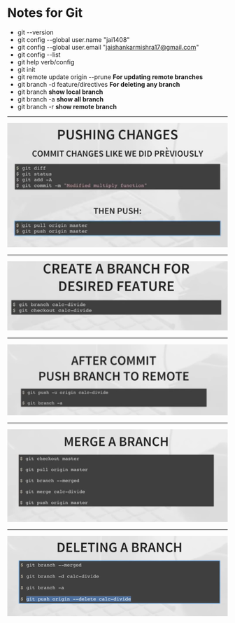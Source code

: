 # Notes for Git

* git --version
* git config --global user.name "jai1408"
* git config --global user.email "jaishankarmishra17@gmail.com"
* git config --list
* git help verb/config
* git init
* git remote update origin --prune **For updating remote branches**
* git branch -d feature/directives **For deleting any branch**
* git branch **show local branch**
* git branch -a **show all branch**
* git branch -r **show remote branch**


***
![Git commit & push](Capture1.PNG)

***
![Git create new feature branch](Capture2.PNG)

***
![Git push new branch to remote](Capture3.PNG)

***
![Git merge to master](Capture4.PNG)

***
![Git delete new feature](Capture5.PNG)